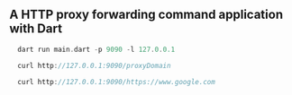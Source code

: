 ## A HTTP proxy forwarding command application with Dart
```dart
  dart run main.dart -p 9090 -l 127.0.0.1

  curl http://127.0.0.1:9090/proxyDomain
  
  curl http://127.0.0.1:9090/https://www.google.com
```
